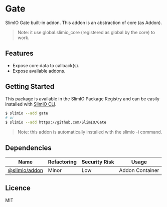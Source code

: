 # Gate
SlimIO Gate built-in addon. This addon is an abstraction of core (as Addon).

> Note: it use global.slimio_core (registered as global by the core) to work.

## Features
- Expose core data to callback(s).
- Expose available addons.

## Getting Started
This package is available in the SlimIO Package Registry and can be easily installed with [SlimIO CLI](https://github.com/SlimIO/CLI).

```bash
$ slimio --add gate
# or
$ slimio --add https://github.com/SlimIO/Gate
```

> Note: this addon is automatically installed with the slimio -i command.

## Dependencies

|Name|Refactoring|Security Risk|Usage|
|---|---|---|---|
|[@slimio/addon](https://github.com/SlimIO/Addon#readme)|Minor|Low|Addon Container|

## Licence
MIT
